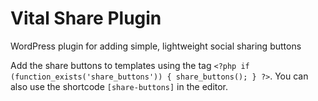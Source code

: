 # Vital Share Plugin

WordPress plugin for adding simple, lightweight social sharing buttons

Add the share buttons to templates using the tag `<?php if (function_exists('share_buttons')) { share_buttons(); } ?>`. You can also use the shortcode `[share-buttons]` in the editor.